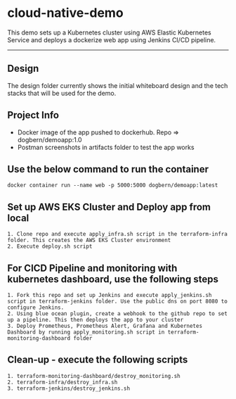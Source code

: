 # cloud-native-demo
This demo sets up a Kubernetes cluster using AWS Elastic Kubernetes Service and deploys a dockerize web app using Jenkins CI/CD pipeline.

---
## Design
The design folder currently shows the initial whiteboard design and the tech stacks that will be used for the demo. 

## Project Info
- Docker image of the app pushed to dockerhub. Repo => dogbern/demoapp:1.0
- Postman screenshots in artifacts folder to test the app works

## Use the below command to run the container
```
docker container run --name web -p 5000:5000 dogbern/demoapp:latest
```

## Set up AWS EKS Cluster and Deploy app from local
```
1. Clone repo and execute apply_infra.sh script in the terraform-infra folder. This creates the AWS EKS Cluster environment
2. Execute deploy.sh script
```

## For CICD Pipeline and monitoring with kubernetes dashboard, use the following steps
```
1. Fork this repo and set up Jenkins and execute apply_jenkins.sh script in terraform-jenkins folder. Use the public dns on port 8080 to configure Jenkins.
2. Using blue ocean plugin, create a webhook to the github repo to set up a pipeline. This then deploys the app to your cluster
3. Deploy Prometheus, Prometheus Alert, Grafana and Kubernetes Dashboard by running apply_monitoring.sh script in terraform-monitoring-dashboard folder
```

## Clean-up - execute the following scripts
```
1. terraform-monitoring-dashboard/destroy_monitoring.sh
2. terraform-infra/destroy_infra.sh
3. terraform-jenkins/destroy_jenkins.sh
```









